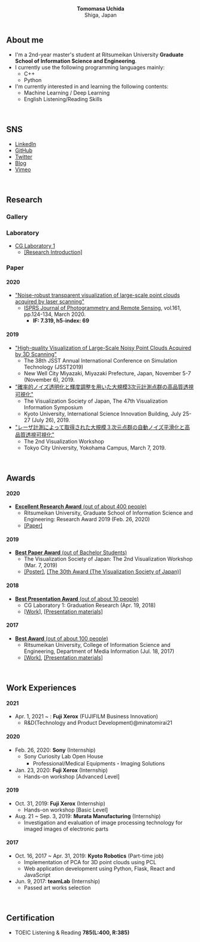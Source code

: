 <!-- ### Hi there 👋 -->

<p align="center">
  <b>Tomomasa Uchida</b><br>
  Shiga, Japan<br>
  <br>
</p>

## About me
- I'm a 2nd-year master's student at Ritsumeikan University <b>Graduate School of Information Science and Engineering</b>.
- I currently use the following programming languages mainly:
   - C++
   - Python
- I'm currently interested in and learning the following contents:
   - Machine Learning / Deep Learning
   - English Listening/Reading Skills

<br>

## SNS
- [LinkedIn](https://www.linkedin.com/in/tomomasa-uchida/)
- [GitHub](https://github.com/tom-uchida)
- [Twitter](https://twitter.com/tomomasa_JP)
- [Blog](http://tom0930.hatenablog.com/)
- [Vimeo](https://vimeo.com/tomomasa)

<!-- |GitHub|LinkedIn|Twitter|Blog|Vimeo|
|:-:|:-:|:-:|:-:|:-:|
|[![GitHub](figures/SNS/GitHub.png)](https://github.com/tom-uchida)|[![LinkedIn](figures/SNS/LinkedIn.png)](https://www.linkedin.com/in/tomomasa-uchida/)|[![Twitter](figures/SNS/Twitter.png)](https://twitter.com/tomomasa_JP)|[![Blog](figures/SNS/hatenablog.png)](http://tom0930.hatenablog.com/)|[![Vimeo](figures/SNS/vimeo.png)](https://vimeo.com/tomomasa)| -->

<br>

## Research

### Gallery
<!-- |Cultural Assets|Shrine|Factory|Building|
|:-:|:-:|:-:|:-:|
|![funehoko](figures/Research/funehoko.png)|![haiden](figures/Research/haiden.png)|![factory](figures/Research/factory.png)|![kyojo](figures/Research/kyojo.png)| -->

### Laboratory
- [CG Laboratory 1](http://www.cg.is.ritsumei.ac.jp/index.html)
   - [[Research Introduction]](https://shiruto.jp/technology/1474/)

      
### Paper
#### 2020
- ["Noise-robust transparent visualization of large-scale point clouds acquired by laser scanning"](https://doi.org/10.1016/j.isprsjprs.2020.01.004)
   - [ISPRS Journal of Photogrammetry and Remote Sensing](https://www.journals.elsevier.com/isprs-journal-of-photogrammetry-and-remote-sensing), vol.161, pp.124-134, March 2020.
      - <b>IF: 7.319, h5-index: 69</b>

#### 2019
- ["High-quality Visualization of Large-Scale Noisy Point Clouds Acquired by 3D Scanning"](https://github.com/tom-uchida/Academic_Conference/blob/master/JSST2019/paper/jsst2019_tuchida.pdf)
   - The 38th JSST Annual International Conference on Simulation Technology (JSST2019)
   - New Well City Miyazaki, Miyazaki Prefecture, Japan, November 5-7 (November 6), 2019.
- ["確率的ノイズ透明化と輝度調整を用いた大規模3次元計測点群の高品質透視可視化"](https://github.com/tom-uchida/Academic_Conference/blob/master/VSJ2019/paper/VSJ2019_tuchida.pdf)
   - The Visualization Society of Japan, The 47th Visualization Information Symposium
   - Kyoto University, International Science Innovation Building, July 25-27 (July 26), 2019.
- ["レーザ計測によって取得された大規模３次元点群の自動ノイズ平滑化と高品質透視可視化"](https://github.com/tom-uchida/Academic_Conference/blob/master/The2ndVW/poster/The2ndVW_tuchida_master.jpg)
   - The 2nd Visualization Workshop
   - Tokyo City University, Yokohama Campus, March 7, 2019.

<br>

## Awards
#### 2020
- [<b>Excellent Research Award</b> (out of about 400 people)](http://www.ritsumei.ac.jp/gsise/news/detail/?id=15)
   - Ritsumeikan University, Graduate School of Information Science and Engineering: Research Award 2019 (Feb. 26, 2020)
   - [[Paper]](https://reader.elsevier.com/reader/sd/pii/S0924271620300046?token=9B55301CB5439EDA7ADA6E445FEA086D2774C2E03E10D7BFE163933F6AC6D8E0F5016F0E3497F2D2A89299F87DF1D6B3)

#### 2019
- [<b>Best Paper Award</b> (out of Bachelor Students)](https://drive.google.com/open?id=1DN2Skn5slFRlox-MshdRID4vSQW7gUCU)
   - The Visualization Society of Japan: The 2nd Visualization Workshop (Mar. 7, 2019)
   - [[Poster]](https://github.com/tom-uchida/Academic_Conference/blob/master/The2ndVW/poster/The2ndVW_tuchida_master.jpg), [[The 30th Award (The Visualization Society of Japan)]](https://www.vsj.jp/vsjinfo/recognition/recognition30.html)

#### 2018
- [<b>Best Presentation Award</b> (out of about 10 people)](https://drive.google.com/open?id=1_yxcxehQvErSbKJgf_N95U-HRNjQJX8v)
   - CG Laboratory 1: Graduation Research (Apr. 19, 2018)
   - [[Work]](https://vimeo.com/265704935), [[Presentation materials]](https://drive.google.com/file/d/17HP7KHVCLBtaaW1rJQej8O-hgrTZ-_nF/view)

#### 2017
- [<b>Best Award</b> (out of about 100 people)](https://drive.google.com/open?id=1-j5GEObt6aXAQBm3Bes6aAiEtYmnwYSR)
   - Ritsumeikan University, College of Information Science and Engineering, Department of Media Information (Jul. 18, 2017)
   - [[Work]](https://vimeo.com/219812457), [[Presentation materials]](https://drive.google.com/file/d/154nJanb5mgGKErlVtFTuWqUecOdZGjwn/view)

<br>

## Work Experiences
#### 2021
- Apr. 1, 2021 ~ : <b>Fuji Xerox</b> (FUJIFILM Business Innovation)
   - R&D(Technology and Product Development)@minatomirai21

#### 2020
- Feb. 26, 2020: <b>Sony</b> (Internship)
   - Sony Curiosity Lab Open House
      - Professional/Medical Equipments・Imaging Solutions
- Jan. 23, 2020: <b>Fuji Xerox</b> (Internship)
   - Hands-on workshop [Advanced Level]

#### 2019
- Oct. 31, 2019: <b>Fuji Xerox</b> (Internship)
   - Hands-on workshop [Basic Level]
- Aug. 21 ~ Sep. 3, 2019: <b>Murata Manufacturing</b> (Internship)
   - Investigation and evaluation of image processing technology for imaged images of electronic parts

#### 2017
- Oct. 16, 2017 ~ Apr. 31, 2019: <b>Kyoto Robotics</b> (Part-time job)
   - Implementation of PCA for 3D point clouds using PCL
   - Web application development using Python, Flask, React and JavaScript
- Jun. 9, 2017: <b>teamLab</b> (Internship)
   - Passed art works selection

<br>

## Certification
- TOEIC Listening & Reading <b>785(L:400, R:385)</b>

<!-- **tom-uchida/tom-uchida** is a ✨ _special_ ✨ repository because its `README.md` (this file) appears on your GitHub profile.

Here are some ideas to get you started:

- 🔭 I’m currently working on ...
- 🌱 I’m currently learning ...
- 👯 I’m looking to collaborate on ...
- 🤔 I’m looking for help with ...
- 💬 Ask me about ...
- 📫 How to reach me: ...
- 😄 Pronouns: ...
- ⚡ Fun fact: ... -->